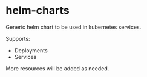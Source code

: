 # helm-charts

Generic helm chart to be used in kubernetes services. 

Supports:
- Deployments
- Services

More resources will be added as needed.